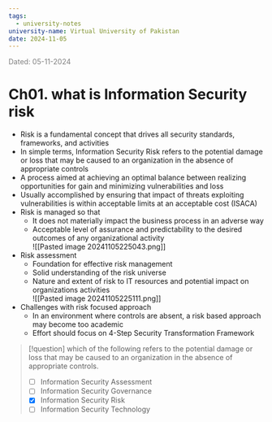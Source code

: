 ```yaml
---
tags:
  - university-notes
university-name: Virtual University of Pakistan
date: 2024-11-05
---
```


<span style="color: gray;">Dated: 05-11-2024</span>

# Ch01. what is Information Security risk

- Risk is a fundamental concept that drives all security standards, frameworks, and activities
- In simple terms, Information Security Risk refers to the potential damage or loss that may be caused to an organization in the absence of appropriate controls
- A process aimed at achieving an optimal balance between realizing opportunities for gain and minimizing vulnerabilities and loss
- Usually accomplished by ensuring that impact of threats exploiting vulnerabilities is within acceptable limits at an acceptable cost (ISACA)
- Risk is managed so that
	- It does not materially impact the business process in an adverse way
	- Acceptable level of assurance and predictability to the desired outcomes of any organizational activity  
![[Pasted image 20241105225043.png]]
- Risk assessment
	- Foundation for effective risk management
	- Solid understanding of the risk universe
	- Nature and extent of risk to IT resources and potential impact on organizations activities  
![[Pasted image 20241105225111.png]]
- Challenges with risk focused approach
	- In an environment where controls are absent, a risk based approach may become too academic
	- Effort should focus on 4-Step Security Transformation Framework

> [!question] which of the following refers to the potential damage or loss that may be caused to an organization in the absence of appropriate controls.  
> - [ ] Information Security Assessment  
> - [ ] Information Security Governance  
> - [x] Information Security Risk  
> - [ ] Information Security Technology